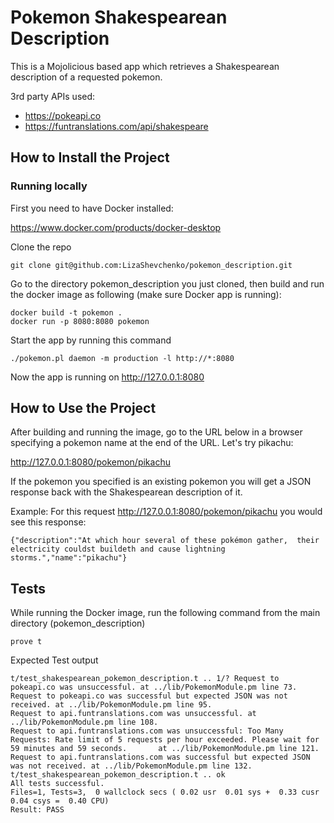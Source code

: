 Pokemon Shakespearean Description
================================

This is a Mojolicious based app which retrieves a Shakespearean description of a requested pokemon.

3rd party APIs used:
 * https://pokeapi.co
 * https://funtranslations.com/api/shakespeare

## How to Install the Project

### Running locally

First you need to have Docker installed:

https://www.docker.com/products/docker-desktop

Clone the repo

    git clone git@github.com:LizaShevchenko/pokemon_description.git

Go to the directory pokemon_description you just cloned, then build and run the docker image as following (make sure Docker app is running):

    docker build -t pokemon .
    docker run -p 8080:8080 pokemon

Start the app by running this command

    ./pokemon.pl daemon -m production -l http://*:8080

Now the app is running on http://127.0.0.1:8080

## How to Use the Project

After building and running the image, go to the URL below in a browser specifying a pokemon name at the end of the URL. Let's try pikachu:

http://127.0.0.1:8080/pokemon/pikachu

If the pokemon you specified is an existing pokemon you will get a JSON response back with the Shakespearean description of it.

Example: For this request http://127.0.0.1:8080/pokemon/pikachu you would see this response:

    {"description":"At which hour several of these pokémon gather,  their electricity couldst buildeth and cause lightning storms.","name":"pikachu"}


## Tests

While running the Docker image, run the following command from the main directory (pokemon_description)

    prove t

Expected Test output

    t/test_shakespearean_pokemon_description.t .. 1/? Request to pokeapi.co was unsuccessful. at ../lib/PokemonModule.pm line 73.
    Request to pokeapi.co was successful but expected JSON was not received. at ../lib/PokemonModule.pm line 95.
    Request to api.funtranslations.com was unsuccessful. at ../lib/PokemonModule.pm line 108.
    Request to api.funtranslations.com was unsuccessful: Too Many Requests: Rate limit of 5 requests per hour exceeded. Please wait for 59 minutes and 59 seconds.       at ../lib/PokemonModule.pm line 121.
    Request to api.funtranslations.com was successful but expected JSON was not received. at ../lib/PokemonModule.pm line 132.
    t/test_shakespearean_pokemon_description.t .. ok   
    All tests successful.
    Files=1, Tests=3,  0 wallclock secs ( 0.02 usr  0.01 sys +  0.33 cusr  0.04 csys =  0.40 CPU)
    Result: PASS
